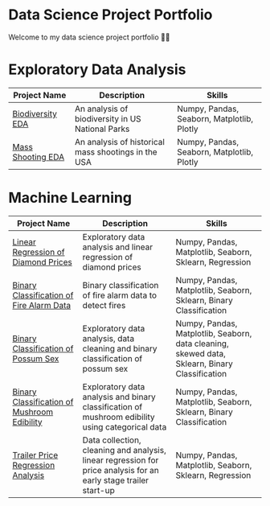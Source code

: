 
# Data Science Project Portfolio

Welcome to my data science project portfolio 👨‍💻 

# Exploratory Data Analysis 
| Project Name                                                                                                                            | Description | Skills |
|-----------------------------------------------------------------------------------------------------------------------------------------|-------------|--------|
| [Biodiversity EDA](https://github.com/blue-quark/data_science_projects/blob/main/biodiversity-data-exploration-and-visualization.ipynb) | An analysis of biodiversity in US National Parks | Numpy, Pandas, Seaborn, Matplotlib, Plotly|
| [Mass Shooting EDA](https://github.com/blue-quark/data_science_projects/blob/main/mass-shooting-data-exploration.ipynb)                 | An analysis of historical mass shootings in the USA | Numpy, Pandas, Seaborn, Matplotlib, Plotly|


# Machine Learning
| Project Name                                                                                                                                               | Description                                                                                      | Skills                                                                                         |
|------------------------------------------------------------------------------------------------------------------------------------------------------------|--------------------------------------------------------------------------------------------------|------------------------------------------------------------------------------------------------|
| [Linear Regression of Diamond Prices](https://github.com/blue-quark/data_science_projects/blob/main/diamond-price-regression.ipynb)                        | Exploratory data analysis and linear regression of diamond prices                                | Numpy, Pandas, Matplotlib, Seaborn, Sklearn, Regression                                        |
| [Binary Classification of Fire Alarm Data](https://github.com/blue-quark/data_science_projects/blob/main/modeling-of-fire-alarm-data.ipynb)                | Binary classification of fire alarm data to detect fires                                         | Numpy, Pandas, Matplotlib, Seaborn, Sklearn, Binary Classification                             |
| [Binary Classification of Possum Sex](https://github.com/blue-quark/data_science_projects/blob/main/possum-eda-data-cleaning-and-sex-classification.ipynb) | Exploratory data analysis, data cleaning and binary classification of possum sex                 | Numpy, Pandas, Matplotlib, Seaborn, data cleaning, skewed data, Sklearn, Binary Classification |
| [Binary Classification of Mushroom Edibility](https://github.com/blue-quark/data_science_projects/blob/main/mushroom-classification.ipynb)                 | Exploratory data analysis and binary classification of mushroom edibility using categorical data | Numpy, Pandas, Matplotlib, Seaborn, Sklearn, Binary Classification                             |
| [Trailer Price Regression Analysis](https://github.com/blue-quark/trailer_price_regression/) | Data collection, cleaning and analysis, linear regression for price analysis for an early stage trailer start-up | Numpy, Pandas, Matplotlib, Seaborn, Sklearn, Regression                                        |
 
